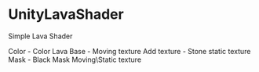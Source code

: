 # UnityLavaShader
Simple Lava Shader

Color - Color Lava
Base - Moving texture
Add texture - Stone static texture
Mask - Black Mask Moving\Static texture
